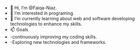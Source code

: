 - 👋 Hi, I’m @Faiqa-Niaz.
- 👀 I’m interested in programing.
- 🌱 I’m currently learning about web and software developing technologies to enhance my skills.
- 📫 Goals
- -continuously improving my coding skills.
- -Exploring new technologies and frameworks.
  

<!---
Faiqa-Niaz/Faiqa-Niaz is a ✨ special ✨ repository because its `README.md` (this file) appears on your GitHub profile.
You can click the Preview link to take a look at your changes.
--->
